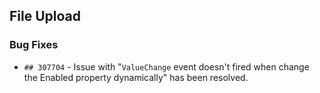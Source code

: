 ##  File Upload

###    Bug Fixes

- `## 307704` - Issue with "`ValueChange` event doesn't fired when change the Enabled property dynamically" has been resolved.

